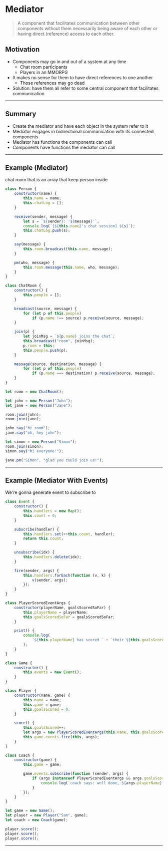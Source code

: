 # Mediator

> A component that facilitates communication between other components without them necessarily being aware of each other or having direct (reference) access to each other.

## Motivation

- Components may go in and out of a system at any time
  - Chat room participants
  - Players in an MMORPG
- It makes no sense for them to have direct references to one another
  - Those references may go dead
- Solution: have them all refer to some central component that facilitates communication

---

## Summary

- Create the mediator and have each object in the system refer to it
- Mediator engages in bidirectional communication with its connected components
- Mediator has functions the components can call
- Components have functions the mediator can call

---

## Example (Mediator)

chat room that is an array that keep person inside

```js
class Person {
	constructor(name) {
		this.name = name;
		this.chatLog = [];
	}

	receive(sender, message) {
		let s = `${sender}: '${message}'`;
		console.log(`[${this.name}'s chat session] ${s}`);
		this.chatLog.push(s);
	}

	say(message) {
		this.room.broadcast(this.name, message);
	}

	pm(who, message) {
		this.room.message(this.name, who, message);
	}
}

class ChatRoom {
	constructor() {
		this.people = [];
	}

	broadcast(source, message) {
		for (let p of this.people)
			if (p.name !== source) p.receive(source, message);
	}

	join(p) {
		let joinMsg = `${p.name} joins the chat`;
		this.broadcast("room", joinMsg);
		p.room = this;
		this.people.push(p);
	}

	message(source, destination, message) {
		for (let p of this.people)
			if (p.name === destination) p.receive(source, message);
	}
}

let room = new ChatRoom();

let john = new Person("John");
let jane = new Person("Jane");

room.join(john);
room.join(jane);

john.say("hi room");
jane.say("oh, hey john");

let simon = new Person("Simon");
room.join(simon);
simon.say("hi everyone!");

jane.pm("Simon", "glad you could join us!");
```

---

## Example (Mediator With Events)

We're gonna generate event to subscribe to

```js
class Event {
	constructor() {
		this.handlers = new Map();
		this.count = 0;
	}

	subscribe(handler) {
		this.handlers.set(++this.count, handler);
		return this.count;
	}

	unsubscribe(idx) {
		this.handlers.delete(idx);
	}

	fire(sender, args) {
		this.handlers.forEach(function (v, k) {
			v(sender, args);
		});
	}
}

class PlayerScoredEventArgs {
	constructor(playerName, goalsScoredSoFar) {
		this.playerName = playerName;
		this.goalsScoredSoFar = goalsScoredSoFar;
	}

	print() {
		console.log(
			`${this.playerName} has scored ` + `their ${this.goalsScoredSoFar} goal`
		);
	}
}

class Game {
	constructor() {
		this.events = new Event();
	}
}

class Player {
	constructor(name, game) {
		this.name = name;
		this.game = game;
		this.goalsScored = 0;
	}

	score() {
		this.goalsScored++;
		let args = new PlayerScoredEventArgs(this.name, this.goalsScored);
		this.game.events.fire(this, args);
	}
}

class Coach {
	constructor(game) {
		this.game = game;

		game.events.subscribe(function (sender, args) {
			if (args instanceof PlayerScoredEventArgs && args.goalsScoredSoFar < 3) {
				console.log(`coach says: well done, ${args.playerName}`);
			}
		});
	}
}

let game = new Game();
let player = new Player("Sam", game);
let coach = new Coach(game);

player.score();
player.score();
player.score();
```

---
